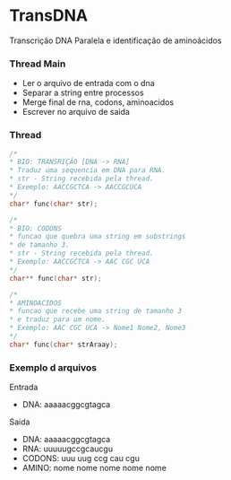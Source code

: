 # TransDNA
Transcrição DNA Paralela e identificação de aminoácidos

### Thread Main

- Ler o arquivo de entrada com o dna
- Separar a string entre processos
- Merge final de rna, codons, aminoacidos
- Escrever no arquivo de saida


### Thread

```C
/*
* BIO: TRANSRIÇÂO [DNA -> RNA]
* Traduz uma sequencia em DNA para RNA.
* str - String recebida pela thread.
* Exemplo: AACCGCTCA -> AACCGCUCA 
*/
char* func(char* str);
```

 
```C
/*
* BIO: CODONS
* funcao que quebra uma string em substrings
* de tamanho 3.
* str - String recebida pela thread.
* Exemplo: AACCGCTCA -> AAC CGC UCA 
*/
char** func(char* str);
```

```C
/*
* AMINOACIDOS
* funcao que recebe uma string de tamanho 3
* e traduz para um nome.
* Exemplo: AAC CGC UCA -> Nome1 Nome2, Nome3 
*/
char* func(char* strAraay);
```

### Exemplo d arquivos
Entrada
- DNA: aaaaacggcgtagca

Saida
-    DNA: aaaaacggcgtagca
-    RNA: uuuuugccgcaucgu
- CODONS: uuu uug ccg cau cgu
-  AMINO: nome nome nome nome nome